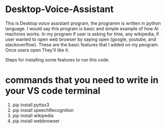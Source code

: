# Desktop-Voice-Assistant

This is Desktop voice assistant program, the programm is written in python language. I would say
this program is basic and simple example of how AI machines works. In my program 
if user is asking for time, any wikipedia, if user wanted to open web browser by saying open (google, youtube, and stackoverflow). 
These are the basic features that I added on my peogram. Once users open They'll like it.

Steps for installing some features to run this code

# commands that you need to write in your VS code terminal

1) pip install pyttsx3
2) pip install speechRecognition
3) pip install wikipedia
4) pip install webbrowser 
